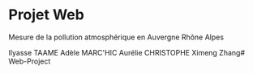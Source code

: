 # Projet Web
Mesure de la pollution atmosphérique en Auvergne Rhône Alpes

Ilyasse TAAME 
Adèle MARC'HIC
Aurélie CHRISTOPHE
Ximeng Zhang# Web-Project
